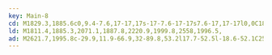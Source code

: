 ```yaml
---
key: Main-8
cd: M1829.3,1885.6c0,9.4-7.6,17-17,17s-17-7.6-17-17s7.6-17,17-17l0,0C1821.7,1868.6,1829.3,1876.2,1829.3,1885.6z
ld: M1811.4,1885.3,2071.1,1887.8,2220.9,1999.8,2558,1996.5,
ad: M2621.7,1995.8c-29.9,11.9-66.9,32-89.8,53.2l17.7-52.5l-18.6-52.1C2554.2,1965.2,2591.6,1984.6,2621.7,1995.8z
---
```



